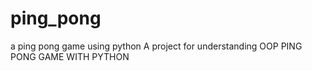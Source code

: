 # ping_pong
a ping pong game using python
A project for understanding OOP
PING PONG GAME WITH PYTHON
